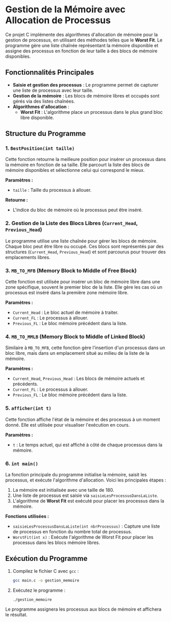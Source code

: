 # Gestion de la Mémoire avec Allocation de Processus

Ce projet C implémente des algorithmes d'allocation de mémoire pour la gestion de processus, en utilisant des méthodes telles que le **Worst Fit**. Le programme gère une liste chaînée représentant la mémoire disponible et assigne des processus en fonction de leur taille à des blocs de mémoire disponibles.

## Fonctionnalités Principales
- **Saisie et gestion des processus** : Le programme permet de capturer une liste de processus avec leur taille.
- **Gestion de la mémoire** : Les blocs de mémoire libres et occupés sont gérés via des listes chaînées.
- **Algorithmes d'allocation** :
  - **Worst Fit** : L'algorithme place un processus dans le plus grand bloc libre disponible.

## Structure du Programme

### 1. `BestPosition(int taille)`
Cette fonction retourne la meilleure position pour insérer un processus dans la mémoire en fonction de sa taille. Elle parcourt la liste des blocs de mémoire disponibles et sélectionne celui qui correspond le mieux.

**Paramètres :**
- `taille` : Taille du processus à allouer.

**Retourne :**
- L'indice du bloc de mémoire où le processus peut être inséré.

### 2. Gestion de la Liste des Blocs Libres (`Current_Head`, `Previous_Head`)
Le programme utilise une liste chaînée pour gérer les blocs de mémoire. Chaque bloc peut être libre ou occupé. Ces blocs sont représentés par des structures (`Current_Head`, `Previous_Head`) et sont parcourus pour trouver des emplacements libres.

### 3. **`MB_TO_MFB` (Memory Block to Middle of Free Block)**
Cette fonction est utilisée pour insérer un bloc de mémoire libre dans une zone spécifique, souvent le premier bloc de la liste. Elle gère les cas où un processus est inséré dans la première zone mémoire libre.

**Paramètres :**
- `Current_Head` : Le bloc actuel de mémoire à traiter.
- `Current_FL` : Le processus à allouer.
- `Previous_FL` : Le bloc mémoire précédent dans la liste.

### 4. **`MB_TO_MMLB` (Memory Block to Middle of Linked Block)**
Similaire à `MB_TO_MFB`, cette fonction gère l'insertion d'un processus dans un bloc libre, mais dans un emplacement situé au milieu de la liste de la mémoire.

**Paramètres :**
- `Current_Head`, `Previous_Head` : Les blocs de mémoire actuels et précédents.
- `Current_FL` : Le processus à allouer.
- `Previous_FL` : Le bloc mémoire précédent dans la liste.

### 5. **`afficher(int t)`**
Cette fonction affiche l'état de la mémoire et des processus à un moment donné. Elle est utilisée pour visualiser l'exécution en cours.

**Paramètres :**
- `t` : Le temps actuel, qui est affiché à côté de chaque processus dans la mémoire.

### 6. **`int main()`**
La fonction principale du programme initialise la mémoire, saisit les processus, et exécute l'algorithme d'allocation. Voici les principales étapes :
1. La mémoire est initialisée avec une taille de 180.
2. Une liste de processus est saisie via `saisieLesProcessusDansLaListe`.
3. L'algorithme de **Worst Fit** est exécuté pour placer les processus dans la mémoire.

**Fonctions utilisées :**
- `saisieLesProcessusDansLaListe(int nbrProcessus)` : Capture une liste de processus en fonction du nombre total de processus.
- `WorstFit(int x)` : Exécute l'algorithme de Worst Fit pour placer les processus dans les blocs mémoire libres.

## Exécution du Programme
1. Compilez le fichier C avec `gcc` :
   ```bash
   gcc main.c -o gestion_memoire
   ```

2. Exécutez le programme :
   ```bash
   ./gestion_memoire
   ```

Le programme assignera les processus aux blocs de mémoire et affichera le résultat.
